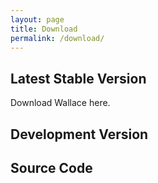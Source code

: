 ```yaml
---
layout: page
title: Download
permalink: /download/
---
```


## Latest Stable Version

Download Wallace here.


## Development Version

## Source Code

